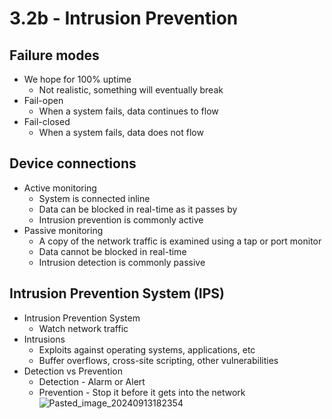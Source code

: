# 3.2b - Intrusion Prevention
## Failure modes
- We hope for 100% uptime
	- Not realistic, something will eventually break
- Fail-open
	- When a system fails, data continues to flow
- Fail-closed
	- When a system fails, data does not flow
## Device connections
- Active monitoring
	- System is connected inline
	- Data can be blocked in real-time as it passes by
	- Intrusion prevention is commonly active
- Passive monitoring
	- A copy of the network traffic is examined using a tap or port monitor
	- Data cannot be blocked in real-time
	- Intrusion detection is commonly passive
## Intrusion Prevention System (IPS)
- Intrusion Prevention System
	- Watch network traffic
- Intrusions
	- Exploits against operating systems, applications, etc
	- Buffer overflows, cross-site scripting, other vulnerabilities
- Detection vs Prevention
	- Detection - Alarm or Alert
	- Prevention - Stop it before it gets into the network
![Pasted_image_20240913182354](//assets/Pasted_image_20240913182354.webp)
